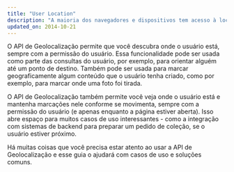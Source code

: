 ```yaml
---
title: "User Location"
description: "A maioria dos navegadores e dispositivos tem acesso à localização geográfica do usuário. Saiba como trabalhar com a localização do usuário em seu site e aplicativos."
updated_on: 2014-10-21
---
```


<p class="intro">
  O API de Geolocalização permite que você descubra onde o usuário está, sempre com a permissão do usuário. Essa funcionalidade pode ser usada como parte das consultas do usuário, por exemplo, para orientar alguém até um ponto de destino. Também pode ser usada para marcar  geograficamente algum conteúdo que o usuário tenha criado, como por exemplo,  para marcar onde uma foto foi tirada.
</p>

O API de Geolocalização também permite você veja onde o usuário está e mantenha marcações nele conforme
 se movimenta, sempre com a permissão do usuário (e apenas enquanto a página estiver aberta). Isso abre espaço para muitos casos de uso interessantes - como a integração com sistemas de backend para preparar um pedido de coleção, se o usuário estiver próximo.

Há muitas coisas que você precisa estar atento ao usar a API de Geolocalização e esse guia o ajudará com casos de uso e soluções comuns.

